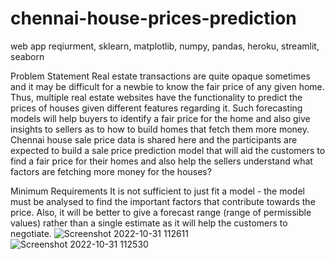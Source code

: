 # chennai-house-prices-prediction
web app
reqiurment,
    sklearn,
    matplotlib,
    numpy,
    pandas,
    heroku,
    streamlit,
    seaborn

Problem Statement
Real estate transactions are quite opaque sometimes and it may be difficult for a newbie to know the fair price of any given home. Thus, multiple real estate websites have the functionality to predict the prices of houses given different features regarding it. Such forecasting models will help buyers to identify a fair price for the home and also give insights to sellers as to how to build homes that fetch them more money. Chennai house sale price data is shared here and the participants are expected to build a sale price prediction model that will aid the customers to find a fair price for their homes and also help the sellers understand what factors are fetching more money for the houses?

Minimum Requirements
It is not sufficient to just fit a model - the model must be analysed to find the important factors that contribute towards the price. Also, it will be better to give a forecast range (range of permissible values) rather than a single estimate as it will help the customers to negotiate.
![Screenshot 2022-10-31 112611](https://user-images.githubusercontent.com/99608924/198941271-d6f13e89-56f8-41b5-991b-40a55cfb6b54.png)
![Screenshot 2022-10-31 112530](https://user-images.githubusercontent.com/99608924/198941293-b1bc25b9-513b-46bf-9f06-c085cc707627.png)
